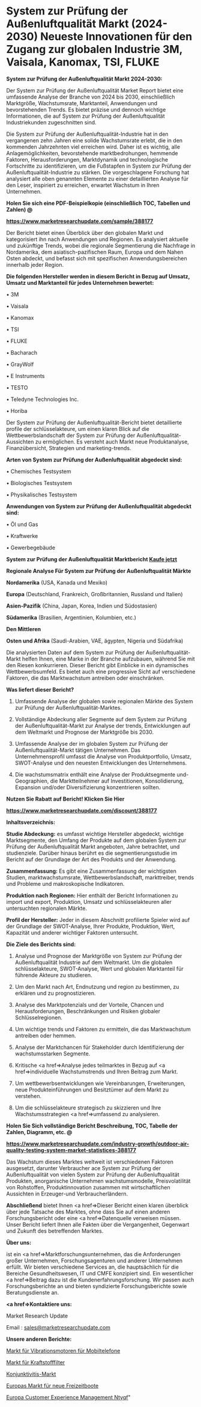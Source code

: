 # System zur Prüfung der Außenluftqualität Markt (2024-2030) Neueste Innovationen für den Zugang zur globalen Industrie 3M, Vaisala, Kanomax, TSI, FLUKE

<strong>System zur Prüfung der Außenluftqualität Markt 2024-2030:</strong>

Der System zur Prüfung der Außenluftqualität Market Report bietet eine umfassende Analyse der Branche von 2024 bis 2030, einschließlich Marktgröße, Wachstumsrate, Marktanteil, Anwendungen und bevorstehenden Trends. Es bietet präzise und dennoch wichtige Informationen, die auf System zur Prüfung der Außenluftqualität Industriekunden zugeschnitten sind.

Die System zur Prüfung der Außenluftqualität-Industrie hat in den vergangenen zehn Jahren eine solide Wachstumsrate erlebt, die in den kommenden Jahrzehnten viel erreichen wird. Daher ist es wichtig, alle Anlagemöglichkeiten, bevorstehende marktbedrohungen, hemmende Faktoren, Herausforderungen, Marktdynamik und technologische Fortschritte zu identifizieren, um die Fußstapfen in System zur Prüfung der Außenluftqualität-Industrie zu stärken. Die vorgeschlagene Forschung hat analysiert alle oben genannten Elemente zu einer detaillierten Analyse für den Leser, inspiriert zu erreichen, erwartet Wachstum in Ihren Unternehmen.



<strong>Holen Sie sich eine PDF-Beispielkopie (einschließlich TOC, Tabellen und Zahlen) @
</strong>

<strong><a href=https://www.marketresearchupdate.com/sample/388177>

<strong>https://www.marketresearchupdate.com/sample/388177</u></font></a></strong></strong>

Der Bericht bietet einen Überblick über den globalen Markt und kategorisiert ihn nach Anwendungen und Regionen. Es analysiert aktuelle und zukünftige Trends, wobei die regionale Segmentierung die Nachfrage in Nordamerika, dem asiatisch-pazifischen Raum, Europa und dem Nahen Osten abdeckt, und befasst sich mit spezifischen Anwendungsbereichen innerhalb jeder Region.



<strong>Die folgenden Hersteller werden in diesem Bericht in Bezug auf Umsatz, Umsatz und Marktanteil für jedes Unternehmen bewertet:</strong>

• 3M

• Vaisala

• Kanomax

• TSI

• FLUKE

• Bacharach

• GrayWolf

• E Instruments

• TESTO

• Teledyne Technologies Inc.

• Horiba

Der System zur Prüfung der Außenluftqualität-Bericht bietet detaillierte profile der schlüsselakteure, um einen klaren Blick auf die Wettbewerbslandschaft der System zur Prüfung der Außenluftqualität-Aussichten zu ermöglichen. Es versteht auch Markt neue Produktanalyse, Finanzübersicht, Strategien und marketing-trends.



<strong>Arten von System zur Prüfung der Außenluftqualität abgedeckt sind:</strong>

• Chemisches Testsystem

• Biologisches Testsystem

• Physikalisches Testsystem



<strong>Anwendungen von System zur Prüfung der Außenluftqualität abgedeckt sind:</strong>

• Öl und Gas

• Kraftwerke

• Gewerbegebäude



<strong>System zur Prüfung der Außenluftqualität Marktbericht <a href=https://www.marketresearchupdate.com/buynow/388177>Kaufe jetzt</a></strong>



<strong>Regionale Analyse Für System zur Prüfung der Außenluftqualität Märkte</strong>



<strong>Nordamerika</strong> (USA, Kanada und Mexiko)



<strong>Europa</strong> (Deutschland, Frankreich, Großbritannien, Russland und Italien)



<strong>Asien-Pazifik</strong> (China, Japan, Korea, Indien und Südostasien)



<strong>Südamerika</strong> (Brasilien, Argentinien, Kolumbien, etc.)



<strong>Den Mittleren</strong> 

<strong>Osten und Afrika</strong> (Saudi-Arabien, VAE, ägypten, Nigeria und Südafrika)

Die analysierten Daten auf dem System zur Prüfung der Außenluftqualität-Markt helfen Ihnen, eine Marke in der Branche aufzubauen, während Sie mit den Riesen konkurrieren. Dieser Bericht gibt Einblicke in ein dynamisches Wettbewerbsumfeld. Es bietet auch eine progressive Sicht auf verschiedene Faktoren, die das Marktwachstum antreiben oder einschränken.



<strong>Was liefert dieser Bericht?</strong>

1. Umfassende Analyse der globalen sowie regionalen Märkte des System zur Prüfung der Außenluftqualität-Marktes.

2. Vollständige Abdeckung aller Segmente auf dem System zur Prüfung der Außenluftqualität-Markt zur Analyse der trends, Entwicklungen auf dem Weltmarkt und Prognose der Marktgröße bis 2030.

3. Umfassende Analyse der im globalen System zur Prüfung der Außenluftqualität-Markt tätigen Unternehmen. Das Unternehmensprofil umfasst die Analyse von Produktportfolio, Umsatz, SWOT-Analyse und den neuesten Entwicklungen des Unternehmens.

4. Die wachstumsmatrix enthält eine Analyse der Produktsegmente und-Geographien, die Marktteilnehmer auf Investitionen, Konsolidierung, Expansion und/oder Diversifizierung konzentrieren sollten.



<strong>Nutzen Sie Rabatt auf Bericht! Klicken Sie Hier
</strong>

<strong><a href=https://www.marketresearchupdate.com/discount/388177>https://www.marketresearchupdate.com/discount/388177</b></u></font></strong></a>



<strong>Inhaltsverzeichnis:</strong>



<strong>Studie Abdeckung:</strong> es umfasst wichtige Hersteller abgedeckt, wichtige Marktsegmente, den Umfang der Produkte auf dem globalen System zur Prüfung der Außenluftqualität Markt angeboten, Jahre betrachtet, und studienziele. Darüber hinaus berührt es die segmentierungsstudie im Bericht auf der Grundlage der Art des Produkts und der Anwendung.



<strong>Zusammenfassung:</strong> Es gibt eine Zusammenfassung der wichtigsten Studien, marktwachstumsrate, Wettbewerbslandschaft, markttreiber, trends und Probleme und makroskopische Indikatoren.



<strong>Produktion nach Regionen:</strong> Hier enthält der Bericht Informationen zu import und export, Produktion, Umsatz und schlüsselakteuren aller untersuchten regionalen Märkte.



<strong>Profil der Hersteller:</strong> Jeder in diesem Abschnitt profilierte Spieler wird auf der Grundlage der SWOT-Analyse, Ihrer Produkte, Produktion, Wert, Kapazität und anderer wichtiger Faktoren untersucht.



<strong>Die Ziele des Berichts sind:</strong>

1) Analyse und Prognose der Marktgröße von System zur Prüfung der Außenluftqualität Industrie auf dem Weltmarkt.
Um die globalen schlüsselakteure, SWOT-Analyse, Wert und globalen Marktanteil für führende Akteure zu studieren.

2) Um den Markt nach Art, Endnutzung und region zu bestimmen, zu erklären und zu prognostizieren.

3) Analyse des Marktpotenzials und der Vorteile, Chancen und Herausforderungen, Beschränkungen und Risiken globaler Schlüsselregionen.

4) Um wichtige trends und Faktoren zu ermitteln, die das Marktwachstum antreiben oder hemmen.

5) Analyse der Marktchancen für Stakeholder durch Identifizierung der wachstumsstarken Segmente.

6) Kritische <a href=>Analyse</a> jedes teilmarktes in Bezug auf <a href=>individuelle</a> Wachstumstrends und Ihren Beitrag zum Markt.

7) Um wettbewerbsentwicklungen wie Vereinbarungen, Erweiterungen, neue Produkteinführungen und Besitztümer auf dem Markt zu verstehen.

8) Um die schlüsselakteure strategisch zu skizzieren und Ihre Wachstumsstrategien <a href=>umfassend</a> zu analysieren.



<strong>Holen Sie Sich vollständige Bericht Beschreibung, TOC, Tabelle der Zahlen, Diagramm, etc. @ </strong>

<strong><a href=https://www.marketresearchupdate.com/industry-growth/outdoor-air-quality-testing-system-market-statistices-388177>https://www.marketresearchupdate.com/industry-growth/outdoor-air-quality-testing-system-market-statistices-388177</a></font></strong>

Das Wachstum dieses Marktes weltweit ist verschiedenen Faktoren ausgesetzt, darunter Verbraucher ace System zur Prüfung der Außenluftqualität von vielen System zur Prüfung der Außenluftqualität Produkten, anorganische Unternehmen wachstumsmodelle, Preisvolatilität von Rohstoffen, Produktinnovation zusammen mit wirtschaftlichen Aussichten in Erzeuger-und Verbraucherländern.



<strong>Abschließend</strong> bietet Ihnen <a href=>Dieser</a> Bericht einen klaren überblick über jede Tatsache des Marktes, ohne dass Sie auf einen anderen Forschungsbericht oder eine <a href=>Datenquelle</a> verweisen müssen. Unser Bericht liefert Ihnen alle Fakten über die Vergangenheit, Gegenwart und Zukunft des betreffenden Marktes.



<strong>Über uns:</strong>

 ist ein <a href=>Marktfors</a>chungsunternehmen, das die Anforderungen großer Unternehmen, Forschungsagenturen und anderer Unternehmen erfüllt. Wir bieten verschiedene Services an, die hauptsächlich für die Bereiche Gesundheitswesen, IT und CMFE konzipiert sind. Ein wesentlicher <a href=>Beitrag</a> dazu ist die Kundenerfahrungsforschung. Wir passen auch Forschungsberichte an und bieten syndizierte Forschungsberichte sowie Beratungsdienste an.



<strong><a href=>Kontaktiere uns:</a></strong>

Market Research Update

Email : sales@marketresearchupdate.com



<strong>Unsere anderen Berichte:</strong>

<a href=https://www.linkedin.com/pulse/mobile-phone-vibration-motor-market-analyzing-latest-developments>Markt für Vibrationsmotoren für Mobiltelefone</a>

<a href=https://www.linkedin.com/pulse/fuel-filters-market-2023-analysis-growth-drivers-vendors>Markt für Kraftstofffilter</a>

<a href=https://www.linkedin.com/pulse/conjunctivitis-market-size-industry-growth-factors>Konjunktivitis-Markt</a>

<a href=https://www.linkedin.com/pulse/europe-new-recreational-boats-market-current>Europas Markt für neue Freizeitboote</a>

<a href=https://www.linkedin.com/pulse/europe-customer-experience-management-ntyqf/>Europa Customer Experience Management Ntyqf</a>"
